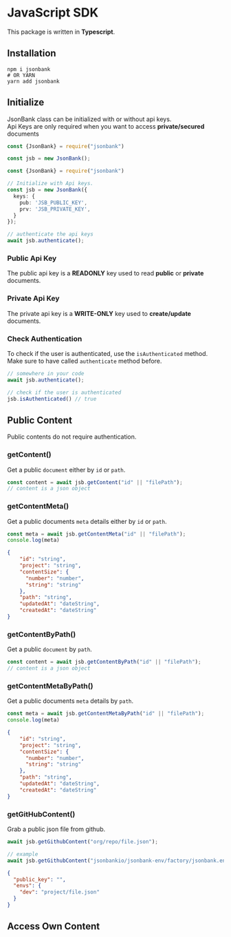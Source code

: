 # JavaScript SDK

This package is written in <b class="text-ts">Typescript</b>.

## Installation

```shell
npm i jsonbank
# OR YARN
yarn add jsonbank
```

## Initialize

JsonBank class can be initialized with or without api keys.
<br>
Api Keys are only required when you want to access **private/secured** documents

<CodeGroup>
  <CodeGroupItem title="Without Api Keys">

```typescript
const {JsonBank} = require("jsonbank")

const jsb = new JsonBank();
```

  </CodeGroupItem>

  <CodeGroupItem title="With Api Keys" >

```typescript
const {JsonBank} = require("jsonbank")

// Initialize with Api keys.
const jsb = new JsonBank({
  keys: {
    pub: 'JSB_PUBLIC_KEY',
    prv: 'JSB_PRIVATE_KEY',
  }
});

// authenticate the api keys
await jsb.authenticate();
```

  </CodeGroupItem>
</CodeGroup>

### Public Api Key

The public api key is a **READONLY** key used to read **public** or **private** documents.

### Private Api Key

The private api key is a **WRITE-ONLY** key used to **create/update**  documents.

### Check Authentication

To check if the user is authenticated, use the `isAuthenticated` method.
<br> Make sure to have called `authenticate` method before.

```typescript 
// somewhere in your code
await jsb.authenticate();

// check if the user is authenticated
jsb.isAuthenticated() // true
```

## Public Content
Public contents do not require authentication.

### getContent()
Get a public `document` either by `id` or `path`.

```typescript
const content = await jsb.getContent("id" || "filePath");
// content is a json object
```

### getContentMeta()
Get a public documents `meta` details either by `id` or `path`.



<CodeGroup>
  <CodeGroupItem title="Code">

```typescript
const meta = await jsb.getContentMeta("id" || "filePath");
console.log(meta)
```

  </CodeGroupItem>

  <CodeGroupItem title="Result" >

```json
{
    "id": "string",
    "project": "string",
    "contentSize": {
      "number": "number",
      "string": "string"
    },
    "path": "string",
    "updatedAt": "dateString",
    "createdAt": "dateString"
}
```

  </CodeGroupItem>
</CodeGroup>


### getContentByPath()
Get a public `document` by `path`.

```typescript
const content = await jsb.getContentByPath("id" || "filePath");
// content is a json object
```

### getContentMetaByPath()
Get a public documents `meta` details by `path`.



<CodeGroup>
  <CodeGroupItem title="Code">

```typescript
const meta = await jsb.getContentMetaByPath("id" || "filePath");
console.log(meta)
```

  </CodeGroupItem>

  <CodeGroupItem title="Result" >

```json
{
    "id": "string",
    "project": "string",
    "contentSize": {
      "number": "number",
      "string": "string"
    },
    "path": "string",
    "updatedAt": "dateString",
    "createdAt": "dateString"
}
```

  </CodeGroupItem>
</CodeGroup>


### getGitHubContent()
Grab a public json file from github.

<CodeGroup>
  <CodeGroupItem title="Code">

```typescript
await jsb.getGithubContent("org/repo/file.json");

// example
await jsb.getGithubContent("jsonbankio/jsonbank-env/factory/jsonbank.env.json")
```

  </CodeGroupItem>

  <CodeGroupItem title="Result" >

```json
{
  "public_key": "",
  "envs": {
    "dev": "project/file.json"
  }
}
```

  </CodeGroupItem>
</CodeGroup>



## Access Own Content